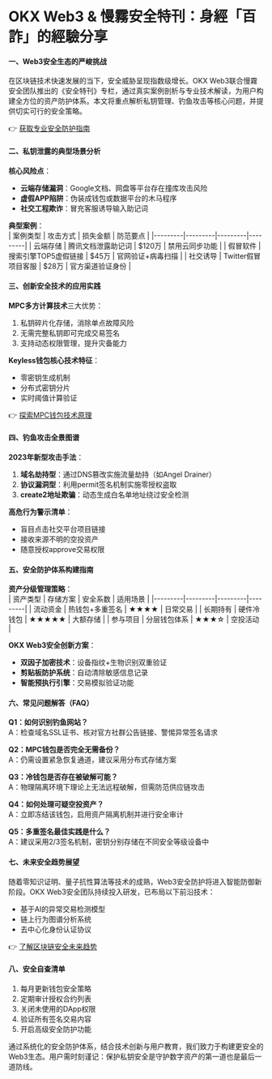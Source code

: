 # OKX Web3 & 慢霧安全特刊：身經「百詐」的經驗分享

#### 一、Web3安全生态的严峻挑战
在区块链技术快速发展的当下，安全威胁呈现指数级增长。OKX Web3联合慢霧安全团队推出的《安全特刊》专栏，通过真实案例剖析与专业技术解读，为用户构建全方位的资产防护体系。本文将重点解析私钥管理、钓鱼攻击等核心问题，并提供切实可行的安全策略。

👉 [获取专业安全防护指南](https://bit.ly/okx_welcome)

#### 二、私钥泄露的典型场景分析
**核心风险点**：  
- **云端存储漏洞**：Google文档、网盘等平台存在撞库攻击风险  
- **虚假APP陷阱**：伪装成钱包或数据平台的木马程序  
- **社交工程欺诈**：冒充客服诱导输入助记词  

**典型案例**：  
| 案例类型 | 攻击方式 | 损失金额 | 防范要点 |
|---------|---------|---------|---------|
| 云端存储 | 腾讯文档泄露助记词 | $120万 | 禁用云同步功能 |
| 假冒软件 | 搜索引擎TOP5虚假链接 | $45万 | 官网验证+病毒扫描 |
| 社交诱导 | Twitter假冒项目客服 | $28万 | 官方渠道验证身份 |

#### 三、创新安全技术的应用实践
**MPC多方计算技术**三大优势：  
1. 私钥碎片化存储，消除单点故障风险  
2. 无需完整私钥即可完成交易签名  
3. 支持动态权限管理，提升灾备能力  

**Keyless钱包核心技术特征**：  
- 零密钥生成机制  
- 分布式密钥分片  
- 实时阈值计算验证  

👉 [探索MPC钱包技术原理](https://bit.ly/okx_welcome)

#### 四、钓鱼攻击全景图谱
**2023年新型攻击手法**：  
1. **域名劫持型**：通过DNS篡改实施流量劫持（如Angel Drainer）  
2. **协议漏洞型**：利用permit签名机制实施零授权盗取  
3. **create2地址欺骗**：动态生成白名单地址绕过安全检测  

**高危行为警示清单**：  
- 盲目点击社交平台项目链接  
- 接收来源不明的空投资产  
- 随意授权approve交易权限  

#### 五、安全防护体系构建指南
**资产分级管理策略**：  
| 资产类型 | 存储方案 | 安全系数 | 适用场景 |
|---------|---------|---------|---------|
| 流动资金 | 热钱包+多重签名 | ★★★★ | 日常交易 |
| 长期持有 | 硬件冷钱包 | ★★★★★ | 大额存储 |
| 参与项目 | 分层钱包体系 | ★★★☆ | 空投活动 |

**OKX Web3安全创新方案**：  
- **双因子加密技术**：设备指纹+生物识别双重验证  
- **剪贴板防护系统**：自动清除敏感信息记录  
- **智能预执行引擎**：交易模拟验证功能  

#### 六、常见问题解答（FAQ）
**Q1：如何识别钓鱼网站？**  
A：检查域名SSL证书、核对官方社群公告链接、警惕异常签名请求

**Q2：MPC钱包是否完全无需备份？**  
A：仍需设置紧急恢复通道，建议采用分布式存储方案

**Q3：冷钱包是否存在被破解可能？**  
A：物理隔离环境下理论上无法远程破解，但需防范供应链攻击

**Q4：如何处理可疑空投资产？**  
A：立即冻结该钱包，启用资产隔离机制并进行安全审计

**Q5：多重签名最佳实践是什么？**  
A：建议采用2/3签名机制，密钥分别存储在不同安全等级设备中

#### 七、未来安全趋势展望
随着零知识证明、量子抗性算法等技术的成熟，Web3安全防护将进入智能防御新阶段。OKX Web3安全团队持续投入研发，已布局以下前沿技术：  
- 基于AI的异常交易检测模型  
- 链上行为图谱分析系统  
- 去中心化身份认证协议  

👉 [了解区块链安全未来趋势](https://bit.ly/okx_welcome)

#### 八、安全自查清单
1. 每月更新钱包安全策略  
2. 定期审计授权合约列表  
3. 关闭未使用的DApp权限  
4. 验证所有签名交易内容  
5. 开启高级安全防护功能  

通过系统化的安全防护体系，结合技术创新与用户教育，我们致力于构建更安全的Web3生态。用户需时刻谨记：保护私钥安全是守护数字资产的第一道也是最后一道防线。